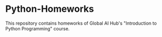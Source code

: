 # Python-Homeworks
This repository contains homeworks of Global AI Hub's "Introduction to Python Programming" course.
